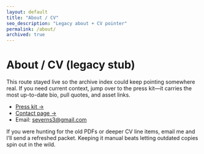 ```yaml
---
layout: default
title: "About / CV"
seo_description: "Legacy about + CV pointer"
permalink: /about/
archived: true
---
```


# About / CV (legacy stub)

This route stayed live so the archive index could keep pointing somewhere real. If you need current context, jump over to the press kit—it carries the most up-to-date bio, pull quotes, and asset links.

- <a href="/press-kit.html">Press kit →</a>
- <a href="/contact.html">Contact page →</a>
- Email: <a href="mailto:severns3@gmail.com">severns3@gmail.com</a>

If you were hunting for the old PDFs or deeper CV line items, email me and I’ll send a refreshed packet. Keeping it manual beats letting outdated copies spin out in the wild.
